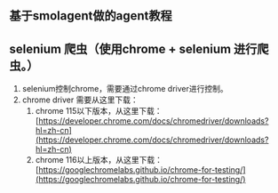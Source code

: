 ## 基于smolagent做的agent教程



## selenium 爬虫（使用chrome + selenium 进行爬虫。）
1. selenium控制chrome，需要通过chrome driver进行控制。
2. chrome driver 需要从这里下载：
    1. chrome 115以下版本，从这里下载：[https://developer.chrome.com/docs/chromedriver/downloads?hl=zh-cn](https://developer.chrome.com/docs/chromedriver/downloads?hl=zh-cn)
    2. chrome 116以上版本，从这里下载：[https://googlechromelabs.github.io/chrome-for-testing/](https://googlechromelabs.github.io/chrome-for-testing/)

